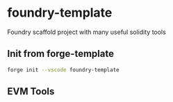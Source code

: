 # foundry-template

Foundry scaffold project with many useful solidity tools

## Init from forge-template

```sh
forge init --vscode foundry-template
```

## EVM Tools
